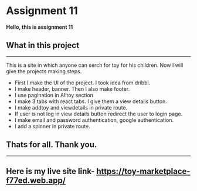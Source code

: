 # **Assignment 11**
**Hello, this is assignment 11**

## What in this project
---
This is a site in which anyone can serch for toy for his children. Now I will give the projects making steps.
- First I make the UI of the project. I took idea from dribbl.
- I make header, banner. Then I also make footer.
- I use pagination in Alltoy section
- I make 3 tabs with react tabs. I give them a view details button. 
- I make addtoy and viewdetails in private route.
- If user is not log in view details button redirect the user to login page.
- I make email and password authentication, google authentication.
- I add a spinner in private route.
## Thats for all. Thank you.
---
## Here is my live site link- https://toy-marketplace-f77ed.web.app/